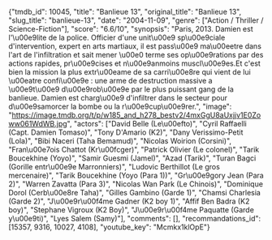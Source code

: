 {"tmdb_id": 10045, "title": "Banlieue 13", "original_title": "Banlieue 13", "slug_title": "banlieue-13", "date": "2004-11-09", "genre": ["Action / Thriller / Science-Fiction"], "score": "6.6/10", "synopsis": "Paris, 2013. Damien est l'\u00e9lite de la police. Officier d'une unit\u00e9 sp\u00e9ciale d'intervention, expert en arts martiaux, il est pass\u00e9 ma\u00eetre dans l'art de l'infiltration et sait mener \u00e0 terme ses op\u00e9rations par des actions rapides, pr\u00e9cises et n\u00e9anmoins muscl\u00e9es.Et c'est bien la mission la plus extr\u00eame de sa carri\u00e8re qui vient de lui \u00eatre confi\u00e9e : une arme de destruction massive a \u00e9t\u00e9 d\u00e9rob\u00e9e par le plus puissant gang de la banlieue. Damien est charg\u00e9 d'infiltrer dans le secteur pour d\u00e9samorcer la bombe ou la r\u00e9cup\u00e9rer.", "image": "https://image.tmdb.org/t/p/w185_and_h278_bestv2/4mxGgU8aUxjjv1E0Zoww061WdWB.jpg", "actors": ["David Belle (Le\u00efto)", "Cyril Raffaelli (Capt. Damien Tomaso)", "Tony D'Amario (K2)", "Dany Verissimo-Petit (Lola)", "Bibi Naceri (Taha Bemamud)", "Nicolas Woirion (Corsini)", "Fran\u00e7ois Chattot (Kr\u00fcger)", "Patrick Olivier (Le colonel)", "Tarik Boucekhine (Yoyo)", "Samir Guesmi (Jamel)", "Azad (Tarik)", "Turan Bagci (Gorille entr\u00e9e Marronniers)", "Ludovic Berthillot (Le gros mercenaire)", "Tarik Boucekhine (Yoyo (Para 1))", "Gr\u00e9gory Jean (Para 2)", "Warren Zavatta (Para 3)", "Nicolas Wan Park (Le Chinois)", "Dominique Dorol (Cerb\u00e8re Taha)", "Gilles Gambino (Garde 1)", "Chamsi Charlesia (Garde 2)", "J\u00e9r\u00f4me Gadner (K2 boy 1)", "Affif Ben Badra (K2 boy)", "Stephane Vigroux (K2 Boy)", "J\u00e9r\u00f4me Paquatte (Garde y\u00e9ti)", "Lyes Salem (Samy)"], "comments": [], "recommandations_id": [15357, 9316, 10027, 4108], "youtube_key": "Mcmkx1klOpE"}